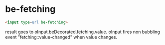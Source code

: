 # be-fetching

```html
<input type=url be-fetching>
```

result goes to oInput.beDecorated.fetching.value.  oInput fires non bubbling event "fetching::value-changed" when value changes.

